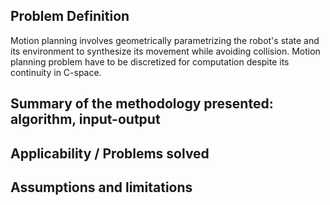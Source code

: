 ## Problem Definition
Motion planning involves geometrically parametrizing the robot's state and its environment to synthesize its movement while avoiding collision. 
Motion planning problem have to be discretized for computation despite its continuity in C-space. 

## Summary of the methodology presented: algorithm, input-output

## Applicability / Problems solved 

## Assumptions and limitations
